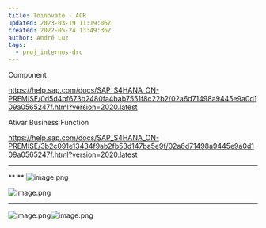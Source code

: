 ```yaml
---
title: Toinovate - ACR
updated: 2023-03-19 11:19:06Z
created: 2022-05-24 13:49:36Z
author: André Luz
tags:
  - proj_internos-drc
---
```


Component

https://help.sap.com/docs/SAP_S4HANA_ON-PREMISE/0d5d4bf673b2480fa4bab7551f8c22b2/02a6d71498a9445e9a0d109a0565247f.html?version=2020.latest

Ativar Business Function

https://help.sap.com/docs/SAP_S4HANA_ON-PREMISE/3b2c091e13434f9ab2fb53d147ba5e9f/02a6d71498a9445e9a0d109a0565247f.html?version=2020.latest

* * *

**
**
![image.png](image-84.png)

![image.png](image-82.png)

* * *

![image.png](image-85.png)![image.png](image-83.png)